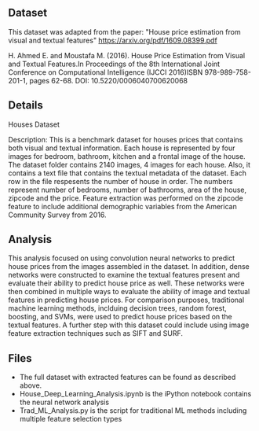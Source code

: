 ## **Dataset**

This dataset was adapted from the paper: "House price estimation from visual and textual features"
https://arxiv.org/pdf/1609.08399.pdf

H. Ahmed E. and Moustafa M. (2016). House Price Estimation from Visual and Textual Features.In Proceedings of the 8th International Joint Conference on Computational Intelligence (IJCCI 2016)ISBN 978-989-758-201-1, pages 62-68. DOI: 10.5220/0006040700620068

## **Details**

Houses Dataset

Description:  This is a benchmark dataset for houses prices that contains both visual and textual information. Each house is represented by four images for bedroom, bathroom, kitchen and a frontal image of the house. The dataset folder contains 2140 images, 4 images for each house. Also, it contains a text file that contains the textual metadata of the dataset. Each row in the file respesents the number of house in order. The numbers represent number of bedrooms, number of bathrooms, area of the house, zipcode and the price. Feature extraction was performed on the zipcode feature to include additional demographic variables from the American Community Survey from 2016.

## **Analysis**

This analysis focused on using convolution neural networks to predict house prices from the images assembled in the dataset. In addition, dense networks were constructed to examine the textual features present and evaluate their ability to predict house price as well. These networks were then combined in multiple ways to evaluate the ability of image and textual features in predicting house prices. For comparison purposes, traditional machine learning methods, inclduing decision trees, random forest, boosting, and SVMs, were used to predict house prices based on the textual features. A further step with this dataset could include using image feature extraction techniques such as SIFT and SURF.

## **Files**

- The full dataset with extracted features can be found as described above. 
- House_Deep_Learning_Analysis.ipynb is the iPython notebook contains the neural network analysis 
- Trad_ML_Analysis.py is the script for traditional ML methods including multiple feature selection types
